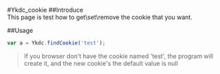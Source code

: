 #Ykdc_cookie 
##Introduce		
This page is test how to get\set\remove the cookie that you want.

##Usage
```javascript
var a = Ykdc.findCookie('test');
```
>If you browser don't have the cookie named 'test', the program will create it, and the new cookie's the default value is null
